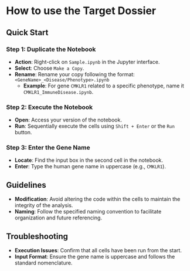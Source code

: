 # How to use the Target Dossier

## Quick Start

### Step 1: Duplicate the Notebook
- **Action**: Right-click on `Sample.ipynb` in the Jupyter interface.
- **Select**: Choose `Make a Copy`.
- **Rename**: Rename your copy following the format: `<GeneName>_<Disease/Phenotype>.ipynb`
  - **Example**: For gene `CMKLR1` related to a specific phenotype, name it `CMKLR1_ImmuneDisease.ipynb`.

### Step 2: Execute the Notebook
- **Open**: Access your version of the notebook.
- **Run**: Sequentially execute the cells using `Shift + Enter` or the `Run` button.

### Step 3: Enter the Gene Name
- **Locate**: Find the input box in the second cell in the notebook.
- **Enter**: Type the human gene name in uppercase (e.g., `CMKLR1`).

## Guidelines
- **Modification**: Avoid altering the code within the cells to maintain the integrity of the analysis.
- **Naming**: Follow the specified naming convention to facilitate organization and future referencing.

## Troubleshooting
- **Execution Issues**: Confirm that all cells have been run from the start.
- **Input Format**: Ensure the gene name is uppercase and follows the standard nomenclature.
